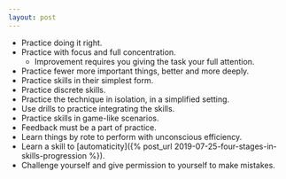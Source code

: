 ```yaml
---
layout: post
---
```


- Practice doing it right. 
- Practice with focus and full concentration. 
    - Improvement requires you giving the task your full attention. 
- Practice fewer more important things, better and more deeply. 
- Practice skills in their simplest form. 
- Practice discrete skills. 
- Practice the technique in isolation, in a simplified setting. 
- Use drills to practice integrating the skills. 
- Practice skills in game-like scenarios. 
- Feedback must be a part of practice. 
- Learn things by rote to perform with unconscious efficiency. 
- Learn a skill to [automaticity]({% post_url 2019-07-25-four-stages-in-skills-progression %}). 
- Challenge yourself and give permission to yourself to make mistakes.

